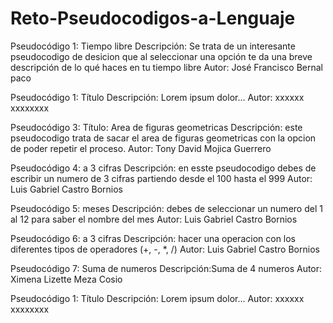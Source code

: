 # Reto-Pseudocodigos-a-Lenguaje

Pseudocódigo 1: Tiempo libre
Descripción: Se trata de un interesante pseudocodigo de desicion que al seleccionar una opción te da una breve descripción de lo qué haces en tu tiempo libre 
Autor: José Francisco Bernal paco


Pseudocódigo 1: Título
Descripción: Lorem ipsum dolor...
Autor: xxxxxx xxxxxxxx

Pseudocódigo 3: Título: Area de figuras geometricas
Descripción: este pseudocodigo trata de sacar el area de figuras geometricas con la opcion de poder repetir el proceso.
Autor: Tony David Mojica Guerrero


Pseudocódigo 4: a 3 cifras
Descripción: en esste pseudocodigo debes de escribir un numero de 3 cifras partiendo desde el 100 hasta el 999
Autor: Luis Gabriel Castro Bornios


Pseudocódigo 5: meses
Descripción: debes de seleccionar un numero del 1 al 12 para saber el nombre del mes
Autor: Luis Gabriel Castro Bornios


Pseudocódigo 6: a 3 cifras
Descripción: hacer una operacion con los diferentes tipos de operadores (+, -, *, /)
Autor: Luis Gabriel Castro Bornios


Pseudocódigo 7: Suma de numeros
Descripción:Suma de 4 numeros
Autor: Ximena Lizette Meza Cosio


Pseudocódigo 1: Título
Descripción: Lorem ipsum dolor...
Autor: xxxxxx xxxxxxxx
